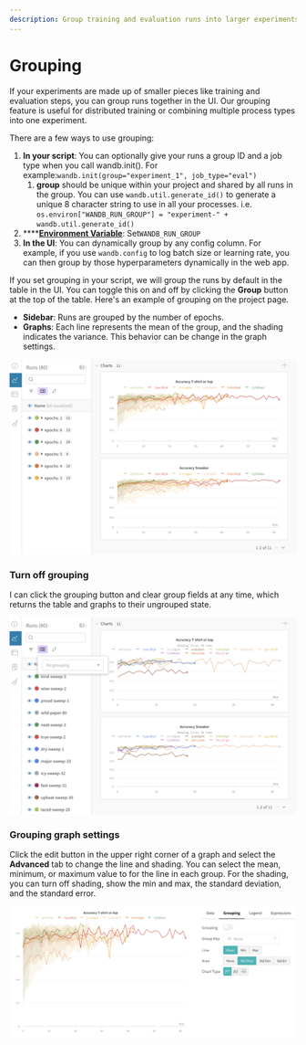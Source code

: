 ```yaml
---
description: Group training and evaluation runs into larger experiments
---
```


# Grouping

If your experiments are made up of smaller pieces like training and evaluation steps, you can group runs together in the UI. Our grouping feature is useful for distributed training or combining multiple process types into one experiment.

There are a few ways to use grouping:

1. **In your script**: You can optionally give your runs a group ID and a job type when you call wandb.init\(\). For example:`wandb.init(group="experiment_1", job_type="eval")`
   1. **group** should be unique within your project and shared by all runs in the group.  You can use `wandb.util.generate_id()` to generate a unique 8 character string to use in all your processes.  i.e. `os.environ["WANDB_RUN_GROUP"] = "experiment-" + wandb.util.generate_id()`
2. \*\*\*\*[**Environment Variable**](environment-variables.md): Set`WANDB_RUN_GROUP`
3. **In the UI**: You can dynamically group by any config column. For example, if you use `wandb.config` to log batch size or learning rate, you can then group by those hyperparameters dynamically in the web app. 

If you set grouping in your script, we will group the runs by default in the table in the UI. You can toggle this on and off by clicking the **Group** button at the top of the table. Here's an example of grouping on the project page.

* **Sidebar**: Runs are grouped by the number of epochs.
* **Graphs**: Each line represents the mean of the group, and the shading indicates the variance. This behavior can be change in the graph settings.

![](../../.gitbook/assets/demo-grouping.png)

### Turn off grouping

I can click the grouping button and clear group fields at any time, which returns the table and graphs to their ungrouped state.

![](../../.gitbook/assets/demo-no-grouping.png)

### Grouping graph settings

Click the edit button in the upper right corner of a graph and select the **Advanced** tab to change the line and shading. You can select the mean, minimum, or maximum value to for the line in each group. For the shading, you can turn off shading, show the min and max, the standard deviation, and the standard error.

![](../../.gitbook/assets/demo-grouping-settings.png)

